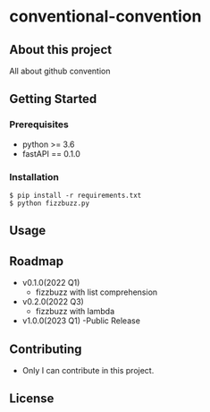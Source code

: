 # conventional-convention

## About this project

All about github convention

## Getting Started

### Prerequisites

- python >= 3.6
- fastAPI ==  0.1.0

### Installation

```shell
$ pip install -r requirements.txt
$ python fizzbuzz.py

```

## Usage

## Roadmap

- v0.1.0(2022 Q1)
    - fizzbuzz with list comprehension
- v0.2.0(2022 Q3)
    - fizzbuzz with lambda
- v1.0.0(2023 Q1)
    -Public Release

## Contributing

- Only I can contribute in this project.

## License
